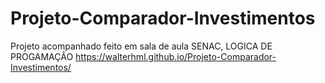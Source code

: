 # Projeto-Comparador-Investimentos
 Projeto acompanhado feito em sala de aula SENAC, LOGICA DE PROGAMAÇÂO
https://walterhml.github.io/Projeto-Comparador-Investimentos/
